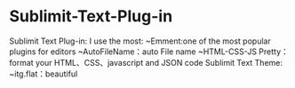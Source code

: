Sublimit-Text-Plug-in
=====================

Sublimit Text Plug-in:
I use the most:
  ~Emment:one of the most popular plugins for editors
  ~AutoFileName：auto File name
  ~HTML-CSS-JS Pretty：format  your HTML、CSS、javascript and JSON code
Sublimit Text Theme:
  ~itg.flat：beautiful
